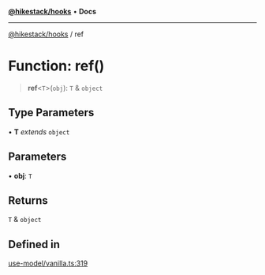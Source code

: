 [**@hikestack/hooks**](/official/reference/hooks/index.md) • **Docs**

***

[@hikestack/hooks](/official/reference/hooks/globals.md) / ref

# Function: ref()

> **ref**\<`T`\>(`obj`): `T` & `object`

## Type Parameters

• **T** *extends* `object`

## Parameters

• **obj**: `T`

## Returns

`T` & `object`

## Defined in

[use-model/vanilla.ts:319](https://github.com/hikestack/hike/blob/110006a71b16d35b8305bd3bea8f80d291c9c609/packages/hooks/src/use-model/vanilla.ts#L319)
